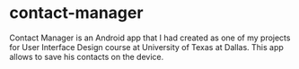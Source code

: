 # contact-manager
Contact Manager is an Android app that I had created as one of my projects for User Interface Design course at University of Texas at Dallas. 
This app allows to save his contacts on the device.
